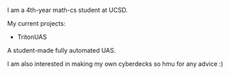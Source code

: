 I am a 4th-year math-cs student at UCSD.

My current projects:

- TritonUAS

A student-made fully automated UAS.  
  
  
I am also interested in making my own cyberdecks so hmu for any advice :)
